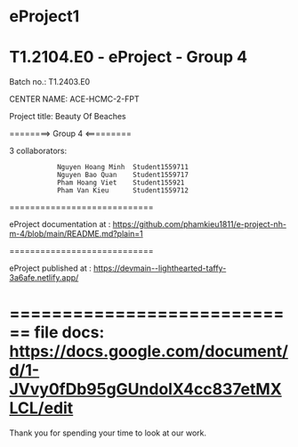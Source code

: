 
# eProject1

# T1.2104.E0 - eProject - Group 4

Batch no.: T1.2403.E0

CENTER NAME: ACE-HCMC-2-FPT

Project title: Beauty Of Beaches

========> Group 4 <=========

3 collaborators:

                Nguyen Hoang Minh  Student1559711
                Nguyen Bao Quan    Student1559717
                Pham Hoang Viet    Student155921
                Pham Van Kieu      Student1559712   
============================

eProject documentation at  :   https://github.com/phamkieu1811/e-project-nh-m-4/blob/main/README.md?plain=1

============================

eProject published at : https://devmain--lighthearted-taffy-3a6afe.netlify.app/

============================
   file docs:    https://docs.google.com/document/d/1-JVvy0fDb95gGUndolX4cc837etMXLCL/edit
============================

Thank you for spending your time to look at our work.
